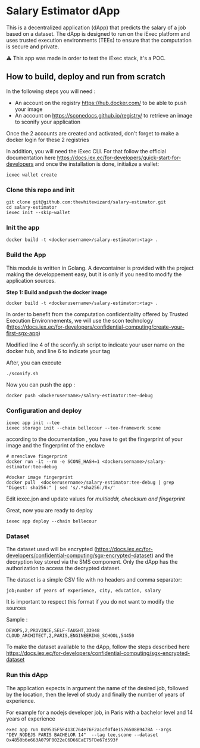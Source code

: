 # Salary Estimator dApp

This is a decentralized application (dApp) that predicts the salary of a job based on a dataset. The dApp is designed to run on the iExec platform and uses trusted execution 
environments (TEEs) to ensure that the computation is secure and private.


⚠️ This app was made in order to test the iExec stack, it's a POC. 



## How to build, deploy and run from scratch


In the following steps you will need :
 - An account on the registry https://hub.docker.com/ to be able to push your image
 - An account on https://sconedocs.github.io/registry/ to retrieve an image to sconify your application

Once the 2 accounts are created and activated, don't forget to make a docker login for these 2 registries

In addition, you will need the iExec CLI. For that follow the official documentation here https://docs.iex.ec/for-developers/quick-start-for-developers and once the installation is done, initialize a wallet:

``` Shell
iexec wallet create
```


### Clone this repo and init 

``` Shell
git clone git@github.com:thewhitewizard/salary-estimator.git
cd salary-estimator
iexec init --skip-wallet
```


### Init the app


``` Shell
docker build -t <dockerusername>/salary-estimator:<tag> .
```

### Build the App 

This module is written in Golang. A devcontainer is provided with the project making the developpement easy, but it is only if you need to modify the application sources.

**Step 1: Build and push the docker image**

``` Shell
docker build -t <dockerusername>/salary-estimator:<tag> .
```

In order to benefit from the computation confidentiality offered by Trusted Execution Environnements, we will use the scon technology (https://docs.iex.ec/for-developers/confidential-computing/create-your-first-sgx-app)

Modified line 4 of the sconfiy.sh script to indicate your user name on the docker hub, and line 6 to indicate your tag 

After, you can execute 
``` Shell
./sconify.sh    
```

Now you can push the app :
``` Shell
docker push <dockerusername>/salary-estimator:tee-debug
```


### Configuration and deploy

``` Shell
iexec app init --tee
iexec storage init --chain bellecour --tee-framework scone
```

according to the documentation , you have to get the fingerprint of your image and the fingerprint of the enclave


``` Shell
# mrenclave fingerprint
docker run -it --rm -e SCONE_HASH=1 <dockerusername>/salary-estimator:tee-debug 

#docker image fingerprint
docker pull  <dockerusername>/salary-estimator:tee-debug | grep "Digest: sha256:" | sed 's/.*sha256:/0x/' 
```

Edit iexec.jon and update values for *multiaddr, checksum and fingerprint*

Great, now you are ready to deploy
``` Shell
iexec app deploy --chain bellecour
```





### Dataset

The dataset used will be encrypted (https://docs.iex.ec/for-developers/confidential-computing/sgx-encrypted-dataset) and the decryption key stored via the SMS component. Only the dApp has the authorization to access the decrypted dataset.


The dataset is a simple CSV file with no headers and comma separator:

```
job;number of years of experience, city, education, salary
```

It is important to respect this format if you do not want to modify the sources

Sample :

```
DEVOPS,2,PROVINCE,SELF-TAUGHT,33948
CLOUD_ARCHITECT,2,PARIS,ENGINEERING_SCHOOL,54450
```

To make the dataset available to the dApp, follow the steps described here https://docs.iex.ec/for-developers/confidential-computing/sgx-encrypted-dataset



### Run this dApp

The application expects in argument the name of the desired job, followed by the location, then the level of study and finally the number of years of experience.

For example for a nodejs developer job, in Paris with a bachelor level and 14 years of experience

``` shell
exec app run 0x9535F5F413C764e76F2a1cf0f4e1526508B947BA --args "DEV_NODEJS PARIS BACHELOR 14"  --tag tee,scone --dataset 0x4850b6e663A079F0022eC6D66EaE75FDe67d593f
```
